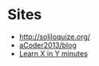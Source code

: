 # Sites

* http://soliloquize.org/
* [aCoder2013/blog](https://github.com/aCoder2013/blog)
* [Learn X in Y minutes](https://learnxinyminutes.com/)